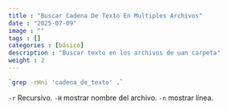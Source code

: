 ```yaml
---
title : "Buscar Cadena De Texto En Multiples Archivos"
date : "2025-07-09"
image : ""
tags : []
categories : [básico]
description : "Buscar texto en los archivos de uan carpeta"
weight : 2
---
```




```sh
`grep -rHni 'cadena_de_texto' .`
```

`-r` Recursivo.
`-H` mostrar nombre del archivo.
`-n` mostrar línea.
